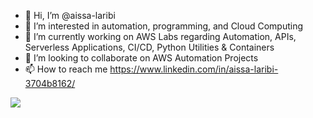 - 👋 Hi, I’m @aissa-laribi
- 👀 I’m interested in automation, programming, and Cloud Computing
- 🌱 I’m currently working on AWS Labs regarding Automation, APIs, Serverless Applications, CI/CD, Python Utilities & Containers 
- 💞️ I’m looking to collaborate on AWS Automation Projects
- 📫 How to reach me https://www.linkedin.com/in/aissa-laribi-3704b8162/

<!---
aissa-laribi/aissa-laribi is a ✨ special ✨ repository because its `README.md` (this file) appears on your GitHub profile.
You can click the Preview link to take a look at your changes.
--->
![](https://komarev.com/ghpvc/?username=aissa-laribi)
